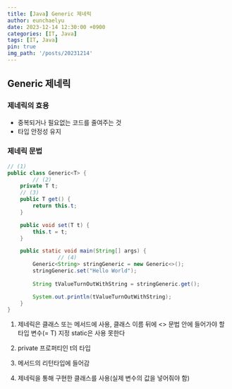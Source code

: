 ```yaml
---
title: [Java] Generic 제네릭 
author: eunchaelyu
date: 2023-12-14 12:30:00 +0900
categories: [IT, Java]
tags: [IT, Java]
pin: true
img_path: '/posts/20231214'
---
```




## Generic 제네릭   

### 제네릭의 효용      
- 중복되거나 필요없는 코드를 줄여주는 것      
- 타입 안정성 유지

### 제네릭 문법    

```java
// (1)
public class Generic<T> {
		// (2)
    private T t;
    // (3)
    public T get() {
        return this.t;
    }

    public void set(T t) {
        this.t = t;
    }

    public static void main(String[] args) {
				// (4)
        Generic<String> stringGeneric = new Generic<>();
        stringGeneric.set("Hello World");
				
        String tValueTurnOutWithString = stringGeneric.get();

        System.out.println(tValueTurnOutWithString);
    }
}
```

  1. 제네릭은 클래스 또는 메서드에 사용,
     클래스 이름 뒤에 <> 문법 안에 들어가야 할 타입 변수(= T) 지정
     static은 사용 못한다
     
  2. private 프로퍼티인 t의 타입
     
  3. 메서드의 리턴타입에 들어감    

  4. 제네릭을 통해 구현한 클래스를 사용(실제 변수의 값을 넣어줘야 함)
